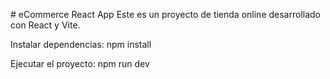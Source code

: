# eCommerce React App
Este es un proyecto de tienda online desarrollado con React y Vite.

Instalar dependencias:
npm install

Ejecutar el proyecto:
npm run dev